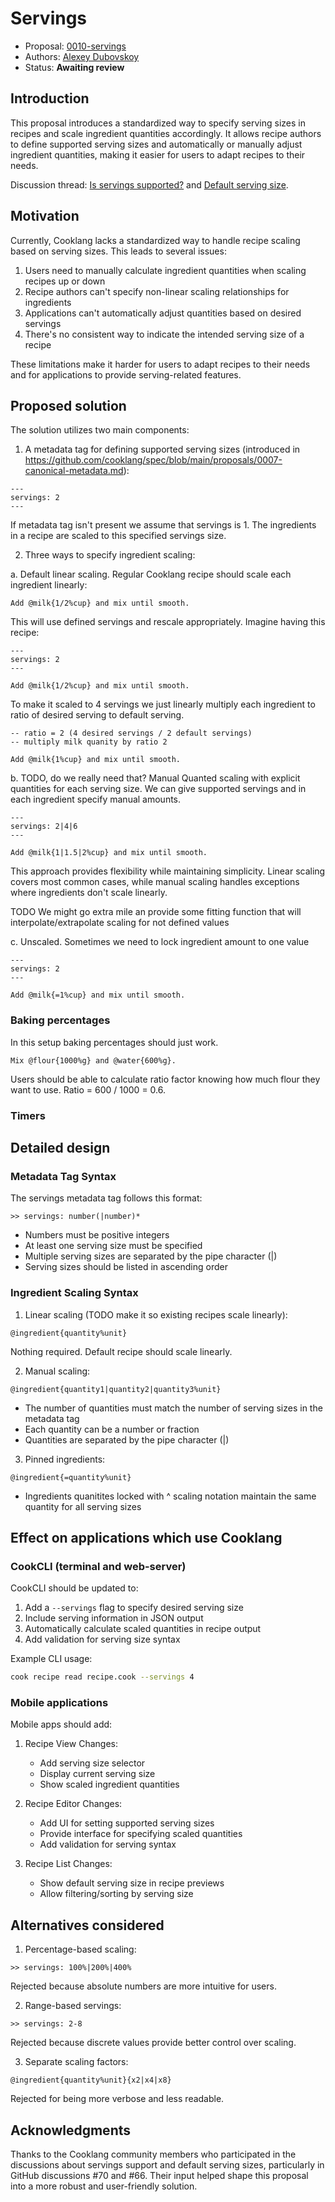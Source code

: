 # Servings

* Proposal: [0010-servings](0010-servings.md)
* Authors: [Alexey Dubovskoy](https://github.com/dubadub)
* Status: **Awaiting review**


## Introduction

This proposal introduces a standardized way to specify serving sizes in recipes and scale
ingredient quantities accordingly. It allows recipe authors to define supported
serving sizes and automatically or manually adjust ingredient quantities, making
it easier for users to adapt recipes to their needs.

Discussion thread: [Is servings supported?](https://github.com/cooklang/spec/discussions/70)
and [Default serving size](https://github.com/cooklang/spec/discussions/66).

## Motivation

Currently, Cooklang lacks a standardized way to handle recipe scaling
based on serving sizes. This leads to several issues:

1. Users need to manually calculate ingredient quantities when scaling recipes up or down
2. Recipe authors can't specify non-linear scaling relationships for ingredients
3. Applications can't automatically adjust quantities based on desired servings
4. There's no consistent way to indicate the intended serving size of a recipe

These limitations make it harder for users to adapt recipes to their needs
and for applications to provide serving-related features.

## Proposed solution

The solution utilizes two main components:

1. A metadata tag for defining supported serving sizes (introduced in
https://github.com/cooklang/spec/blob/main/proposals/0007-canonical-metadata.md):

```cooklang
---
servings: 2
---
```

If metadata tag isn't present we assume that servings is 1. The ingredients in a recipe are
scaled to this specified servings size.

2. Three ways to specify ingredient scaling:

a. Default linear scaling. Regular Cooklang recipe should scale each ingredient linearly:

```cooklang
Add @milk{1/2%cup} and mix until smooth.
```

This will use defined servings and rescale appropriately. Imagine having this recipe:

```cooklang
---
servings: 2
---

Add @milk{1/2%cup} and mix until smooth.
```

To make it scaled to 4 servings we just linearly multiply each ingredient to ratio of desired serving to default serving.

```cooklang
-- ratio = 2 (4 desired servings / 2 default servings)
-- multiply milk quanity by ratio 2

Add @milk{1%cup} and mix until smooth.
```

b. TODO, do we really need that? Manual Quanted scaling with explicit quantities for each serving size. We can give supported servings and in each ingredient specify manual amounts.

```cooklang
---
servings: 2|4|6
---

Add @milk{1|1.5|2%cup} and mix until smooth.
```

This approach provides flexibility while maintaining simplicity. Linear scaling covers most common cases, while manual scaling handles exceptions where ingredients don't scale linearly.

TODO We might go extra mile an provide some fitting function that will interpolate/extrapolate scaling for not defined values

c. Unscaled. Sometimes we need to lock ingredient amount to one value

```cooklang
---
servings: 2
---

Add @milk{=1%cup} and mix until smooth.
```

### Baking percentages

In this setup baking percentages should just work.


```cooklang
Mix @flour{1000%g} and @water{600%g}.
```

Users should be able to calculate ratio factor knowing how much flour they want to use. Ratio = 600 / 1000 = 0.6.

### Timers



## Detailed design

### Metadata Tag Syntax

The servings metadata tag follows this format:
```
>> servings: number(|number)*
```

- Numbers must be positive integers
- At least one serving size must be specified
- Multiple serving sizes are separated by the pipe character (|)
- Serving sizes should be listed in ascending order

### Ingredient Scaling Syntax

1. Linear scaling (TODO make it so existing recipes scale linearly):
```
@ingredient{quantity%unit}
```
Nothing required. Default recipe should scale linearly.

2. Manual scaling:
```
@ingredient{quantity1|quantity2|quantity3%unit}
```
- The number of quantities must match the number of serving sizes in the metadata tag
- Each quantity can be a number or fraction
- Quantities are separated by the pipe character (|)

3. Pinned ingredients:
```
@ingredient{=quantity%unit}
```
- Ingredients quanitites locked with ^ scaling notation maintain the same quantity for all serving sizes

## Effect on applications which use Cooklang

### CookCLI (terminal and web-server)

CookCLI should be updated to:
1. Add a `--servings` flag to specify desired serving size
2. Include serving information in JSON output
3. Automatically calculate scaled quantities in recipe output
4. Add validation for serving size syntax

Example CLI usage:
```bash
cook recipe read recipe.cook --servings 4
```

### Mobile applications

Mobile apps should add:

1. Recipe View Changes:
   - Add serving size selector
   - Display current serving size
   - Show scaled ingredient quantities

2. Recipe Editor Changes:
   - Add UI for setting supported serving sizes
   - Provide interface for specifying scaled quantities
   - Add validation for serving syntax

3. Recipe List Changes:
   - Show default serving size in recipe previews
   - Allow filtering/sorting by serving size

## Alternatives considered

1. Percentage-based scaling:
```
>> servings: 100%|200%|400%
```
Rejected because absolute numbers are more intuitive for users.

2. Range-based servings:
```
>> servings: 2-8
```
Rejected because discrete values provide better control over scaling.

3. Separate scaling factors:
```
@ingredient{quantity%unit}{x2|x4|x8}
```
Rejected for being more verbose and less readable.

## Acknowledgments

Thanks to the Cooklang community members who participated in the discussions about servings support and default serving sizes, particularly in GitHub discussions #70 and #66. Their input helped shape this proposal into a more robust and user-friendly solution.

